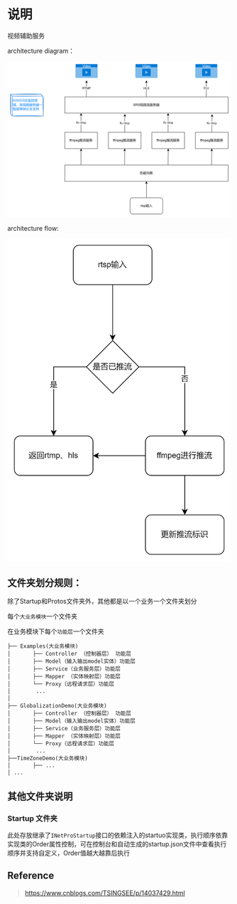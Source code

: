 # 说明

视频辅助服务

architecture diagram：

![](../../docs/mediaArchite.png)

architecture flow:

![](../../docs/mediaflow.png)

## 文件夹划分规则：

除了Startup和Protos文件夹外，其他都是以一个业务一个文件夹划分

每个`大业务模块`一个文件夹

在业务模块下每个`功能层`一个文件夹

```
├── Examples(大业务模块)
│       ├── Controller （控制器层） 功能层
│       ├── Model（输入输出model实体）功能层
│       ├── Service（业务服务层）功能层
│       ├── Mapper （实体映射层）功能层
│       └── Proxy（远程请求层）功能层
│        ...
│
├── GlobalizationDemo(大业务模块)
│       ├── Controller （控制器层） 功能层
│       ├── Model（输入输出model实体）功能层
│       ├── Service（业务服务层）功能层
│       ├── Mapper （实体映射层）功能层
│       └── Proxy（远程请求层）功能层
│        ...
├──TimeZoneDemo(大业务模块)
│       ├── ...
│ ...

```

## 其他文件夹说明

### Startup 文件夹
此处存放继承了`INetProStartup`接口的依赖注入的startuo实现类，执行顺序依靠实现类的Order属性控制，可在控制台和自动生成的startup.json文件中查看执行顺序并支持自定义，Order值越大越靠后执行

## Reference

> https://www.cnblogs.com/TSINGSEE/p/14037429.html